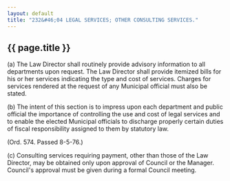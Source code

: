 ```yaml
---
layout: default
title: "232&#46;04 LEGAL SERVICES; OTHER CONSULTING SERVICES."
---
```


{{ page.title }}
----------------

(a) The Law Director shall routinely provide advisory information to all departments upon request. The Law Director shall provide itemized bills for his or her services indicating the type and cost of services. Charges for services rendered at the request of any Municipal official must also be stated.

(b) The intent of this section is to impress upon each department and public official the importance of controlling the use and cost of legal services and to enable the elected Municipal officials to discharge properly certain duties of fiscal responsibility assigned to them by statutory law. 

(Ord. 574. Passed 8-5-76.)

(c) Consulting services requiring payment, other than those of the Law Director, may be obtained only upon approval of Council or the Manager. Council's approval must be given during a formal Council meeting.